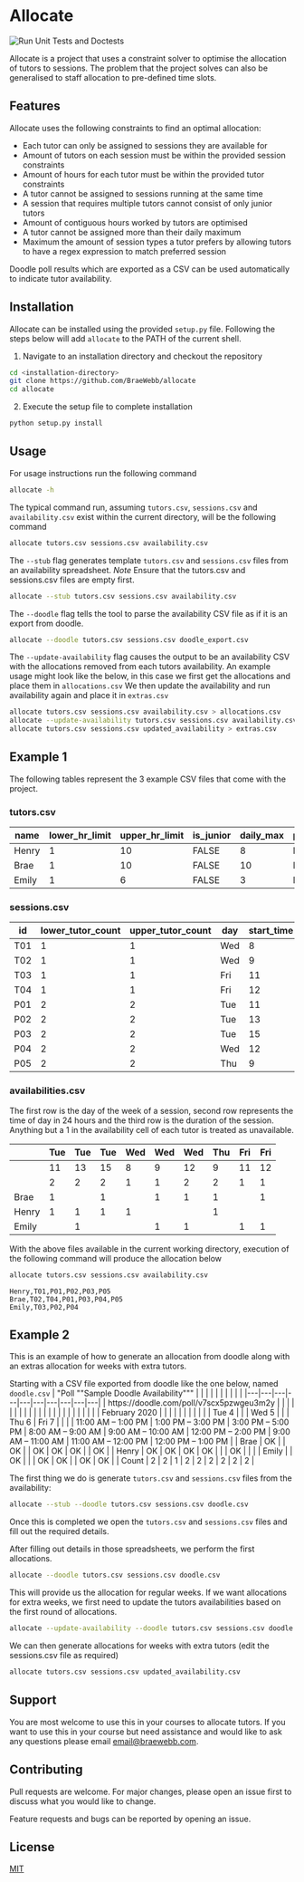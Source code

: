 # Allocate

![Run Unit Tests and Doctests](https://github.com/BraeWebb/allocate/workflows/Run%20Unit%20Tests%20and%20Doctests/badge.svg)

Allocate is a project that uses a constraint solver to optimise the allocation of tutors to sessions. The problem that the project solves can also be generalised to staff allocation to pre-defined time slots.


## Features

Allocate uses the following constraints to find an optimal allocation:
- Each tutor can only be assigned to sessions they are available for
- Amount of tutors on each session must be within the provided session constraints
- Amount of hours for each tutor must be within the provided tutor constraints
- A tutor cannot be assigned to sessions running at the same time
- A session that requires multiple tutors cannot consist of only junior tutors
- Amount of contiguous hours worked by tutors are optimised
- A tutor cannot be assigned more than their daily maximum
- Maximum the amount of session types a tutor prefers by allowing tutors to have a regex expression to match preferred session

Doodle poll results which are exported as a CSV can be used automatically to indicate tutor availability.


## Installation

Allocate can be installed using the provided `setup.py` file. Following the steps below will add `allocate` to the PATH of the current shell.

1. Navigate to an installation directory and checkout the repository

```bash
cd <installation-directory>
git clone https://github.com/BraeWebb/allocate
cd allocate
```
2. Execute the setup file to complete installation

```bash
python setup.py install
```


## Usage

For usage instructions run the following command
```bash
allocate -h
```

The typical command run, assuming `tutors.csv`, `sessions.csv` and `availability.csv` exist within the current directory, will be the following command
```bash
allocate tutors.csv sessions.csv availability.csv
```

The `--stub` flag generates template `tutors.csv` and `sessions.csv` files from an availability spreadsheet.
*Note* Ensure that the tutors.csv and sessions.csv files are empty first.
```bash
allocate --stub tutors.csv sessions.csv availability.csv
```

The `--doodle` flag tells the tool to parse the availability CSV file as if it is an export from doodle.
```bash
allocate --doodle tutors.csv sessions.csv doodle_export.csv
```

The `--update-availability` flag causes the output to be an availability CSV with the allocations removed from each tutors availability.
An example usage might look like the below, in this case we first get the allocations and place them in `allocations.csv`
We then update the availability and run availability again and place it in `extras.csv`
```bash
allocate tutors.csv sessions.csv availability.csv > allocations.csv
allocate --update-availability tutors.csv sessions.csv availability.csv > updated_availability.csv
allocate tutors.csv sessions.csv updated_availability > extras.csv
```

## Example 1
The following tables represent the 3 example CSV files that come with the project.

### tutors.csv
| name     | lower_hr_limit | upper_hr_limit | is_junior | daily_max | pref_contig | session_preference |
|----------|----------------|----------------|-----------|-----------|-------------|--------------------|
| Henry    | 1              | 10             | FALSE     | 8         | FALSE       | P(.*)              |
| Brae     | 1              | 10             | FALSE     | 10        | FALSE       |                    |
| Emily    | 1              | 6              | FALSE     | 3         | FALSE       | T(.*)              |

### sessions.csv
| id  | lower_tutor_count | upper_tutor_count | day | start_time | duration |
|-----|-------------------|-------------------|-----|------------|----------|
| T01 | 1                 | 1                 | Wed | 8          | 1        |
| T02 | 1                 | 1                 | Wed | 9          | 1        |
| T03 | 1                 | 1                 | Fri | 11         | 1        |
| T04 | 1                 | 1                 | Fri | 12         | 1        |
| P01 | 2                 | 2                 | Tue | 11         | 2        |
| P02 | 2                 | 2                 | Tue | 13         | 2        |
| P03 | 2                 | 2                 | Tue | 15         | 2        |
| P04 | 2                 | 2                 | Wed | 12         | 2        |
| P05 | 2                 | 2                 | Thu | 9          | 2        |

### availabilities.csv
The first row is the day of the week of a session, second row represents the
time of day in 24 hours and the third row is the duration of the session.
Anything but a 1 in the availability cell of each tutor is treated as unavailable.

|       | Tue | Tue | Tue | Wed | Wed | Wed | Thu | Fri | Fri |
|-------|-----|-----|-----|-----|-----|-----|-----|-----|-----|
|       | 11  | 13  | 15  | 8   | 9   | 12  | 9   | 11  | 12  |
|       | 2   | 2   | 2   | 1   | 1   | 2   | 2   | 1   | 1   |
| Brae  | 1   |     | 1   |     | 1   | 1   | 1   |     | 1   |
| Henry | 1   | 1   | 1   | 1   |     |     | 1   |     |     |
| Emily |     | 1   |     |     | 1   | 1   |     | 1   | 1   |

With the above files available in the current working directory, execution of the following command will produce the allocation below
```bash
allocate tutors.csv sessions.csv availability.csv
```
```
Henry,T01,P01,P02,P03,P05
Brae,T02,T04,P01,P03,P04,P05
Emily,T03,P02,P04
```


## Example 2
This is an example of how to generate an allocation from doodle along with an extras allocation for weeks with extra tutors.

Starting with a CSV file exported from doodle like the one below, named `doodle.csv`
| "Poll ""Sample Doodle Availability""" |   |   |   |  |  |  |  |  |  |
|---|---|---|---|---|---|---|---|---|---|
| https://doodle\.com/poll/v7scx5pzwgeu3m2y |   |   |   |  |  |  |  |  |  |
|   |   |   |   |  |  |  |  |  |  |
|   | February 2020 |   |   |  |  |  |  |  |  |
|   | Tue 4 |   |   | Wed 5 |  |  | Thu 6 | Fri 7 |  |
|   | 11:00 AM – 1:00 PM | 1:00 PM – 3:00 PM | 3:00 PM – 5:00 PM | 8:00 AM – 9:00 AM | 9:00 AM – 10:00 AM | 12:00 PM – 2:00 PM | 9:00 AM – 11:00 AM | 11:00 AM – 12:00 PM | 12:00 PM – 1:00 PM |
| Brae | OK |   | OK |  | OK | OK | OK |  | OK |
| Henry | OK | OK | OK | OK |  |  | OK |  |  |
| Emily |   | OK |   |  | OK | OK |  | OK | OK |
| Count | 2 | 2 | 1 | 2 | 2 | 2 | 2 | 2 | 2 |

The first thing we do is generate `tutors.csv` and `sessions.csv` files from the availability:
```bash
allocate --stub --doodle tutors.csv sessions.csv doodle.csv
```

Once this is completed we open the `tutors.csv` and `sessions.csv` files and fill out the required details.

After filling out details in those spreadsheets, we perform the first allocations.
```bash
allocate --doodle tutors.csv sessions.csv doodle.csv
```

This will provide us the allocation for regular weeks. If we want allocations for extra weeks, we first need to update the tutors availabilities based on the first round of allocations.
```bash
allocate --update-availability --doodle tutors.csv sessions.csv doodle.csv > updated_availability.csv
```

We can then generate allocations for weeks with extra tutors (edit the sessions.csv file as required)
```bash
allocate tutors.csv sessions.csv updated_availability.csv
```

## Support
You are most welcome to use this in your courses to allocate tutors. If you want to use this in your course but need assistance and would like to ask any questions please email <email@braewebb.com>.

## Contributing
Pull requests are welcome. For major changes, please open an issue first to discuss what you would like to change.

Feature requests and bugs can be reported by opening an issue.

## License
[MIT](https://choosealicense.com/licenses/mit/)
